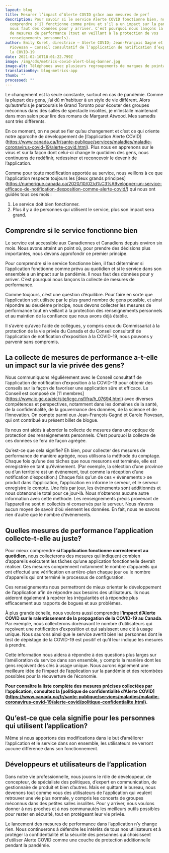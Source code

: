 ```yaml
---
layout: blog
title: Mesurer l’impact d’Alerte COVID grâce aux mesures de perf
description: Pour savoir si le service Alerte COVID fonctionne bien, nous devons
  comprendre s’il fonctionne comme prévu et s’il a un impact sur la pandémie. Il
  nous faut des données pour y arriver. C’est pourquoi nous lançons la collecte
  de mesures de performance (tout en veillant à la protection de vos
  renseignements personnels).
author: Emily Kuret, directrice – Alerte COVID; Jean-François Gagné et Carole
  Piovesan – Conseil consultatif de l’application de notification d’exposition à
  la COVID-19
date: 2021-02-10T18:01:22.799Z
image: /img/cds/metrics-covid-alert-blog-banner.jpg
image-alt: Téléphones avec plusieurs regroupements de marques de pointage au-dessus d’eux.
translationKey: blog-metrics-app
thumb: ""
processed: ""
---
```

Le changement est la seule constante, surtout en cas de pandémie. Comme la plupart des gens, j’ai dû m’habituer à un style de vie différent. Alors qu’autrefois je parcourais le Grand Toronto pour écouter des groupes méconnus dans des salles de spectacle insolites, je m’installe maintenant dans mon salon pour lire des romans de Margaret Atwood. Mes samedis sont très différents. 

En ce moment, on ne peut se fier qu’au changement et c’est ce qui oriente notre approche de développement de [l’application Alerte COVID] (https://www.canada.ca/fr/sante-publique/services/maladies/maladie-coronavirus-covid-19/alerte-covid.html). Plus nous en apprenons sur le virus et sur la façon dont celui-ci change le quotidien des gens, nous continuons de redéfinir, redessiner et reconcevoir le devenir de l’application. 

Comme pour toute modification apportée au service, nous veillons à ce que l’application respecte toujours les [deux grands principes] (https://numerique.canada.ca/2020/10/02/d%C3%A9velopper-un-service-efficace-de-notification-dexposition-comme-alerte-covid/) qui nous ont guidés tous ces mois : 

1. Le service doit bien fonctionner. 
2. Plus il y a de personnes qui utilisent le service, plus son impact sera grand.
## Comprendre si le service fonctionne bien 

Le service est accessible aux Canadiennes et Canadiens depuis environ six mois. Nous avons atteint un point où, pour prendre des décisions plus importantes, nous devons approfondir ce premier principe. 

Pour comprendre si le service fonctionne bien, il faut déterminer si l’application fonctionne comme prévu au quotidien et si le service dans son ensemble a un impact sur la pandémie. Il nous faut des données pour y arriver. C’est pourquoi nous lançons la collecte de mesures de performance. 

Comme toujours, c’est une question d’équilibre. Pour faire en sorte que l’application soit utilisée par le plus grand nombre de gens possible, et ainsi répondre au deuxième principe, nous devons collecter les mesures de performance tout en veillant à la protection des renseignements personnels et au maintien de la confiance que nous avons déjà établie. 

Il s’avère qu’avec l’aide de collègues, y compris ceux du Commissariat à la protection de la vie privée du Canada et du Conseil consultatif de l’application de notification d’exposition à la COVID-19, nous pouvons y parvenir sans compromis. 

## La collecte de mesures de performance a-t-elle un impact sur la vie privée des gens? 

Nous communiquons régulièrement avec le Conseil consultatif de l’application de notification d’exposition à la COVID-19 pour obtenir des conseils sur la façon de favoriser une application sûre et efficace. Le Conseil est composé de [11 membres] (https://www.ic.gc.ca/eic/site/icgc.nsf/fra/h_07694.html) avec diverses compétences et perspectives, notamment dans les domaines de la santé, de la confidentialité, de la gouvernance des données, de la science et de l’innovation. On compte parmi eux Jean-François Gagné et Carole Piovesan, qui ont contribué au présent billet de blogue.

Ils nous ont aidés à aborder la collecte de mesures dans une optique de protection des renseignements personnels. C’est pourquoi la collecte de ces données se fera de façon agrégée. 

Qu’est-ce que cela signifie? Eh bien, pour collecter des mesures de performance de manière agrégée, nous utilisons la méthode du comptage. Chaque fois qu’une des tâches que nous mesurons est terminée, elle est enregistrée en tant qu’événement. (Par exemple, la sélection d’une province ou d’un territoire est un événement, tout comme la réception d’une notification d’exposition.) Chaque fois qu’un de ces « événements » se produit dans l’application, l’application en informe le serveur, et le serveur enregistre le compte. Une fois par jour, les événements sont additionnés et nous obtenons le total pour ce jour-là. Nous n’obtenons aucune autre information avec cette méthode. Les renseignements précis provenant de l’appareil ne sont ni collectés ni conservés par le serveur. Nous n’avons aucun moyen de savoir d’où viennent les données. En fait, nous ne savons rien d’autre que le nombre d’événements. 
## Quelles mesures de performance l’application collecte-t-elle au juste? 

Pour mieux comprendre **si l’application fonctionne correctement au quotidien**, nous collecterons des mesures qui indiquent combien d’appareils exécutent les tâches qu’une application fonctionnelle devrait réaliser. Ces mesures comprennent notamment le nombre d’appareils qui ont effectué une vérification en arrière-plan chaque jour ou le nombre d’appareils qui ont terminé le processus de configuration.

Ces renseignements nous permettront de mieux orienter le développement de l’application afin de répondre aux besoins des utilisateurs. Ils nous aideront également à repérer les irrégularités et à répondre plus efficacement aux rapports de bogues et aux problèmes.
  
À plus grande échelle, nous voulons aussi comprendre **l’impact d’Alerte COVID sur le ralentissement de la propagation de la COVID-19 au Canada**. Par exemple, nous collecterons dorénavant le nombre d’utilisateurs qui reçoivent une notification d’exposition et qui saisissent une clé à usage unique. Nous saurons ainsi que le service avertit bien les personnes dont le test de dépistage de la COVID-19 est positif et qu’il leur indique les mesures à prendre.

Cette information nous aidera à répondre à des questions plus larges sur l’amélioration du service dans son ensemble, y compris la manière dont les gens reçoivent des clés à usage unique. Nous aurons également une meilleure idée de l’impact de l’application sur la pandémie et des retombées possibles pour la réouverture de l’économie. 

**Pour connaître la liste complète des mesures précises collectées par l’application, consultez la [politique de confidentialité d’Alerte COVID] (https://www.canada.ca/fr/sante-publique/services/maladies/maladie-coronavirus-covid-19/alerte-covid/politique-confidentialite.html).**
## Qu’est-ce que cela signifie pour les personnes qui utilisent l’application? 

Même si nous apportons des modifications dans le but d’améliorer l’application et le service dans son ensemble, les utilisateurs ne verront aucune différence dans son fonctionnement. 
## Développeurs et utilisateurs de l’application

Dans notre vie professionnelle, nous jouons le rôle de développeur, de concepteur, de spécialiste des politiques, d’expert en communication, de gestionnaire de produit et bien d’autres. Mais en quittant le bureau, nous devenons tout comme vous des utilisateurs de l’application qui veulent retrouver une vie plus normale, y compris les concerts de groupes méconnus dans des petites salles insolites. Pour y arriver, nous voulons donner à nos proches et à nos communautés les meilleurs outils possibles pour rester en sécurité, tout en protégeant leur vie privée. 

Le lancement des mesures de performance dans l’application n’y change rien. Nous continuerons à défendre les intérêts de tous nos utilisateurs et à protéger la confidentialité et la sécurité des personnes qui choisissent d’utiliser Alerte COVID comme une couche de protection additionnelle pendant la pandémie.
